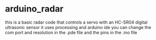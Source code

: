 # arduino_radar

this is a basic radar code that controls a servo with an HC-SR04 digital ultrasonic sensor it uses processing and arduino ide you can change the com port and resolution in the .pde file and the pins in the .ino file  
